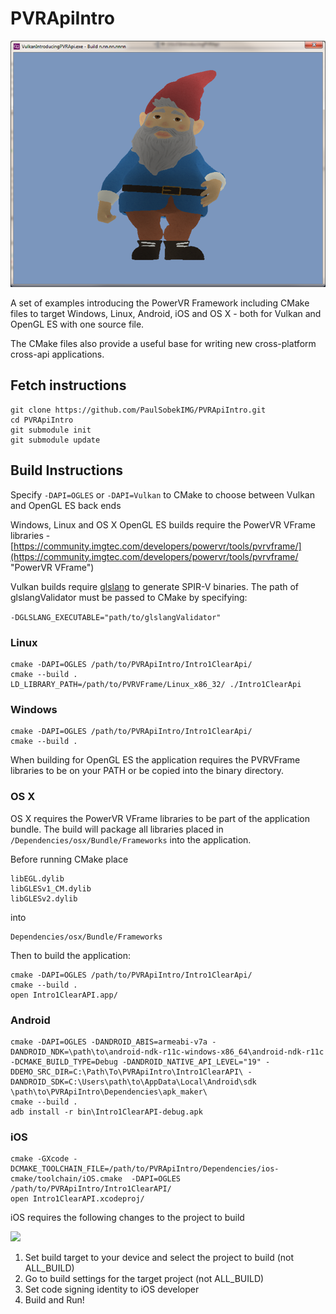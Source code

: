 # PVRApiIntro

![](README.png)

A set of examples introducing the PowerVR Framework including CMake files to target Windows, Linux, Android, iOS and OS X - both for Vulkan and OpenGL ES with one source file.

The CMake files also provide a useful base for writing new cross-platform cross-api applications.


## Fetch instructions
```
git clone https://github.com/PaulSobekIMG/PVRApiIntro.git
cd PVRApiIntro
git submodule init
git submodule update
```

## Build Instructions

Specify ```-DAPI=OGLES``` or ```-DAPI=Vulkan``` to CMake to choose between Vulkan and OpenGL ES back ends

Windows, Linux and OS X OpenGL ES builds require the PowerVR VFrame libraries - [https://community.imgtec.com/developers/powervr/tools/pvrvframe/](https://community.imgtec.com/developers/powervr/tools/pvrvframe/ "PowerVR VFrame")

Vulkan builds require [glslang](https://github.com/KhronosGroup/glslang) to generate SPIR-V binaries. The path of glslangValidator must be passed to CMake by specifying:

``` -DGLSLANG_EXECUTABLE="path/to/glslangValidator" ```

### Linux

```
cmake -DAPI=OGLES /path/to/PVRApiIntro/Intro1ClearApi/
cmake --build .
LD_LIBRARY_PATH=/path/to/PVRVFrame/Linux_x86_32/ ./Intro1ClearApi
```

### Windows

```
cmake -DAPI=OGLES /path/to/PVRApiIntro/Intro1ClearApi/
cmake --build .
```
When building for OpenGL ES the application requires the PVRVFrame libraries to be on your PATH or be copied into the binary directory.

### OS X

OS X requires the PowerVR VFrame libraries to be part of the application bundle. The build will package all libraries placed in ```/Dependencies/osx/Bundle/Frameworks``` into the application.

Before running CMake place

```
libEGL.dylib
libGLESv1_CM.dylib
libGLESv2.dylib
```
into
```
Dependencies/osx/Bundle/Frameworks
```

Then to build the application:

```
cmake -DAPI=OGLES /path/to/PVRApiIntro/Intro1ClearApi/
cmake --build .
open Intro1ClearAPI.app/
```

### Android
```
cmake -DAPI=OGLES -DANDROID_ABIS=armeabi-v7a -DANDROID_NDK=\path\to\android-ndk-r11c-windows-x86_64\android-ndk-r11c -DCMAKE_BUILD_TYPE=Debug -DANDROID_NATIVE_API_LEVEL="19" -DDEMO_SRC_DIR=C:\Path\To\PVRApiIntro\Intro1ClearAPI\ -DANDROID_SDK=C:\Users\path\to\AppData\Local\Android\sdk \path\to\PVRApiIntro\Dependencies\apk_maker\
cmake --build .
adb install -r bin\Intro1ClearAPI-debug.apk
```

### iOS
```
cmake -GXcode -DCMAKE_TOOLCHAIN_FILE=/path/to/PVRApiIntro/Dependencies/ios-cmake/toolchain/iOS.cmake  -DAPI=OGLES /path/to/PVRApiIntro/Intro1ClearAPI/
open Intro1ClearAPI.xcodeproj/
```

iOS requires the following changes to the project to build

![](ios.png)

1. Set build target to your device and select the project to build (not ALL_BUILD)
2. Go to build settings for the target project (not ALL_BUILD)
3. Set code signing identity to iOS developer
4. Build and Run!
